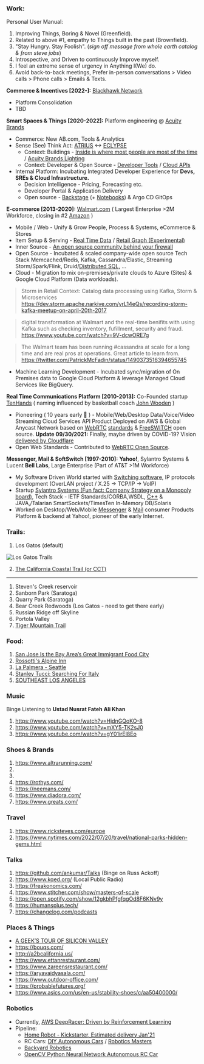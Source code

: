### Work:

Personal User Manual:

1. Improving Things, Boring & Novel (Greenfield).
2. Related to above #1, empathy to Things built in the past (Brownfield).
3. "Stay Hungry. Stay Foolish". (_sign off message from whole earth catalog & from steve jobs_)
4. Introspective, and Driven to continuously Improve myself.
5. I feel an extreme sense of urgency in Anything I(We) do.
6. Avoid back-to-back meetings, Prefer in-person conversations > Video calls > Phone calls > Emails & Texts.

**Commerce & Incentives [2022-]:** [Blackhawk Network](https://blackhawknetwork.com/)
* Platform Consolidation
* TBD

**Smart Spaces & Things [2020-2022]:** Platform engineering @ [Acuity Brands](https://www.acuitybrands.com/)
* Commerce: New AB.com, Tools & Analytics
* Sense (See) Think Act: [ATRIUS](https://atrius.com/why-atrius) <-> [ECLYPSE](https://www.distech-controls.com/eclypse)
  * Context: Buildings - [Inside is where most people are most of the time](https://www.drawdown.org/sectors/buildings) / [Acuity Brands
Lighting](https://www.acuitybrands.com/who-we-are/acuity-brands-lighting)
  * Context: Developer & Open Source - [Developer Tools](https://developer.distech-controls.com/) / [Cloud APIs](https://github.com/DistechControls/CloudRelay)
* Internal Platform: Incubating Integrated Developer Experience for **Devs, SREs & Cloud Infrastructure.**
  * Decision Intelligence - Pricing, Forecasting etc.
  * Developer Portal & Application Delivery  
  * Open source - [Backstage](https://platformengineering.org/platform-tooling) (+ [Notebooks](https://jupyter.org/)) & Argo CD GitOps

**E-commerce [2013-2020]:** [Walmart.com](https://www.walmart.com/) ( Largest Enterprise >2M Workforce, closing in #2 [Amazon](https://en.wikipedia.org/wiki/List_of_largest_United_States%E2%80%93based_employers_globally) )
* Mobile / Web - Unify & Grow People, Process & Systems, eCommerce & Stores 
* Item Setup & Serving - [Real Time Data](https://www.confluent.io/blog/apache-kafka-item-setup/) / [Retail Graph (Experimental)](https://medium.com/walmartlabs/retail-graph-walmarts-product-knowledge-graph-6ef7357963bc)
* Inner Source - [An open source community behind your firewall](https://resources.github.com/whitepapers/introduction-to-innersource/)
* Open Source - Incubated & scaled company-wide open source Tech Stack Memcached/Redis, Kafka, Cassandra/Elastic, Streaming Storm/Spark/Flink, Druid/[Distributed SQL](https://blog.starburstdata.com/prestosql-becomes-trino), ...
* Cloud - Migration to mix on-premises/private clouds to Azure (Sites) & Google Cloud Platform (Data workloads).

> Storm in Retail Context: Catalog data processing using Kafka, Storm & Microservices https://dev.storm.apache.narkive.com/yrL14eQs/recording-storm-kafka-meetup-on-april-20th-2017

> digital transformation at Walmart and the real-time benifits with using Kafka such as checking inventory, fufillment, security and fraud. https://www.youtube.com/watch?v=9V-dcwORE7g 

> The Walmart team has been running #cassandra at scale for a long time and are real pros at operations. Great article to learn from. https://twitter.com/PatrickMcFadin/status/1490373516394655745

* Machine Learning Development - Incubated sync/migration of On Premises data to Google Cloud Platform & leverage Managed Cloud Services like BigQuery.

**Real Time Communications Platform [2010-2013]:** Co-Founded startup [TenHands](https://twitter.com/an1kumar/status/277200713728274433?s=20) ( naming influenced by basketball coach [John Wooden](https://en.wikipedia.org/wiki/John_Wooden) )
* Pioneering ( 10 years early :thought_balloon:  ) - Mobile/Web/Desktop Data/Voice/Video Streaming Cloud Services API Product Deployed on AWS & Global Anycast Network based on [WebRTC](https://queue.acm.org/detail.cfm?id=3457587) [standards](https://twitter.com/ietf/status/1354071004058951682) & [FreeSWITCH](https://freeswitch.org/) open source. **Update 09/30/2021:** Finally, maybe driven by COVID-19? Vision [delivered by Cloudflare](https://blog.cloudflare.com/announcing-our-real-time-communications-platform/)
* Open Web Standards - Contributed to [WebRTC Open Source](https://chromium.googlesource.com/external/webrtc/+/master/AUTHORS#23).

**Messenger, Mail & SoftSwitch [1997-2010]:** 
**Yahoo!**, Sylantro Systems & Lucent **Bell Labs**, Large Enterprise (Part of AT&T >1M Workforce)
* My Software Driven World started with [Switching software](https://freeswitch.org/confluence/display/FREESWITCH/Glossary#Glossary-Softswitch), IP protocols development (OverLAN project / X.25 -> TCP/IP -> VoIP)
* Startup [Sylantro Systems (Fun fact: Company Strategy on a Monopoly board)](https://www.networkworld.com/article/2272062/broadsoft-acquires-sylantro-as-voip-market-consolidates.html), Tech Stack - IETF Standards/CORBA,WSDL, [C++](https://awesomecpp.com/) & JAVA,/Talarian SmartSockets/TimesTen In-Memory DB/Solaris
* Worked on Desktop/Web/Mobile [Messenger](https://en.wikipedia.org/wiki/Yahoo!_Messenger) & [Mail](https://en.wikipedia.org/wiki/Yahoo!_Mail) consumer Products Platform & backend at Yahoo!, pioneer of the early Internet.

### Trails:

1. Los Gatos (default)

![Los Gatos Trails](https://user-images.githubusercontent.com/658791/111216791-14771500-8592-11eb-8989-926a5dca6489.jpg)

2. [The California Coastal Trail (or CCT)](https://the-california-coastal-trail-1-coastalcomm.hub.arcgis.com/)

---

1. Steven's Creek reservoir
2. Sanborn Park (Saratoga)
3. Quarry Park (Saratoga)
4. Bear Creek Redwoods (Los Gatos - need to get there early)
5. Russian Ridge off Skyline 
6. Portola Valley
7. [Tiger Mountain Trail](https://www.wta.org/go-hiking/hikes/tiger-mountain-trail)

### Food:

1. [San Jose Is the Bay Area’s Great Immigrant Food City](https://www.kqed.org/sanjosefood)
2. [Rossotti's Alpine Inn](https://www.alpineinnpv.com/)
3. [La Palmera - Seattle](https://www.lapalmerafmr.com/)
4. [Stanley Tucci: Searching For Italy](https://www.cnn.com/travel/article/stanley-tucci-searching-for-italy-restaurants/index.html)
5. [SOUTHEAST LOS ANGELES](https://www.lataco.com/southeast-los-angeles-food-guide/)

### Music

Binge Listening to **Ustad Nusrat Fateh Ali Khan**

1. https://www.youtube.com/watch?v=HjdnGQoKO-8
2. https://www.youtube.com/watch?v=mXY5-TK2sJ0
3. https://www.youtube.com/watch?v=gY01irEl8Eo

### Shoes & Brands
 
1. https://www.altrarunning.com/
2. 
3. 
4. https://rothys.com/
5. https://neemans.com/ 
6. https://www.diadora.com/
7. https://www.greats.com/

### Travel

1. https://www.ricksteves.com/europe
2. https://www.nytimes.com/2022/07/20/travel/national-parks-hidden-gems.html

### Talks

1. https://github.com/ankumar/Talks (Binge on Russ Ackoff)
2. https://www.kqed.org/ (Local Public Radio)
3. https://freakonomics.com/
4. https://www.stitcher.com/show/masters-of-scale
5. https://open.spotify.com/show/12gkbhPfgfqgOd8F6KNv9y
6. https://humansplus.tech/
7. https://changelog.com/podcasts

### Places & Things

* [A GEEK’S TOUR OF SILICON VALLEY](https://dirkriehle.com/open-books/a-geeks-tour-of-silicon-valley/)
* https://bouqs.com/
* http://a2bcalifornia.us/
* https://www.ettanrestaurant.com/
* https://www.zareensrestaurant.com/
* https://aryavaidyasala.com/
* https://www.outdoor-office.com/
* https://probablefutures.org/
* https://www.asics.com/us/en-us/stability-shoes/c/aa50400000/

### Robotics

* Currently, [AWS DeepRacer: Driven by Reinforcement Learning](https://www.aws.training/Details/eLearning?id=32143)
* Pipeline:
  * [Home Robot - Kickstarter, Estimated delivery Jan'21](https://ximpatico.com/)
  * RC Cars: [DIY Autonomous Cars](https://diyrobocars.com/) / [Robotics Masters](https://www.roboticsmasters.co/)
  * [Backyard Robotics](https://backyardrobotics.eu/)
  * [OpenCV Python Neural Network Autonomous RC Car](https://www.youtube.com/watch?v=BBwEF6WBUQs)


